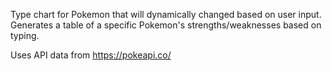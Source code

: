 Type chart for Pokemon that will dynamically changed based on user input. Generates a table of a specific Pokemon's strengths/weaknesses based on typing.

Uses API data from https://pokeapi.co/ 
